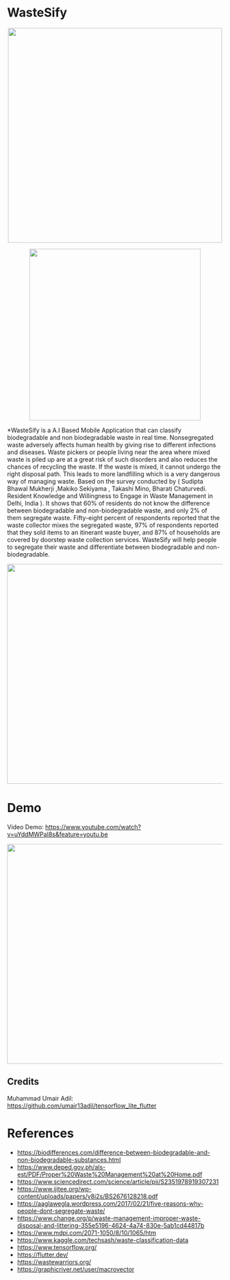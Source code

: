 # WasteSify  
<p align="center">
<img src="https://i.imgur.com/RWnBovg.png" width="500" height="500" />
</p>


<p align="center">
<img src="https://i.imgur.com/AivedJi.png" width="400" height="400" />
</p>

                                                               
 *WasteSify is a A.I Based Mobile Application that can classify biodegradable and non biodegradable waste in real time. Nonsegregated waste adversely affects human health by giving rise to different infections and diseases. Waste pickers or people living near the area where mixed waste is piled up are at a great risk of such disorders and also reduces the chances of recycling the waste. If the waste is mixed, it cannot undergo the right disposal path. This leads to more landfilling which is a very dangerous way of managing waste. Based on the survey conducted by ( Sudipta Bhawal Mukherji ,Makiko Sekiyama , Takashi Mino, Bharati Chaturvedi. Resident Knowledge and Willingness to Engage in Waste Management in Delhi, India ). It shows that 60% of residents do not know the difference between biodegradable and non-biodegradable waste, and only 2% of them segregate waste. Fifty-eight percent of respondents reported that the waste collector mixes the segregated waste, 97% of respondents reported that they sold items to an itinerant waste buyer, and 87% of households are covered by doorstep waste collection services. WasteSify will help people to segregate their waste and differentiate between biodegradable and non-biodegradable.

<p align="center">
<img src="https://i.imgur.com/E5xvBM6.png" width="900" height="512" />
</p>

# Demo
Video Demo: https://www.youtube.com/watch?v=uYddMWPaI8s&feature=youtu.be
<p align="center">
<img src="https://i.imgur.com/PyYqzXf.png" width="900" height="512" />
</p>



## Credits
Muhammad Umair Adil: https://github.com/umair13adil/tensorflow_lite_flutter

# References
* https://biodifferences.com/difference-between-biodegradable-and-non-biodegradable-substances.html
* https://www.deped.gov.ph/als-est/PDF/Proper%20Waste%20Management%20at%20Home.pdf
* https://www.sciencedirect.com/science/article/pii/S2351978919307231
* https://www.ijitee.org/wp-content/uploads/papers/v8i2s/BS2676128218.pdf
* https://aaglawegla.wordpress.com/2017/02/21/five-reasons-why-people-dont-segregate-waste/
* https://www.change.org/p/waste-management-improper-waste-disposal-and-littering-355e5196-4624-4a74-830e-5ab1cd44817b
* https://www.mdpi.com/2071-1050/8/10/1065/htm
* https://www.kaggle.com/techsash/waste-classification-data
* https://www.tensorflow.org/
* https://flutter.dev/
* https://wastewarriors.org/
* https://graphicriver.net/user/macrovector














